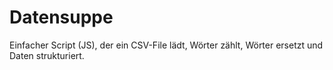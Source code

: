 # Datensuppe

Einfacher Script (JS), der ein CSV-File lädt, Wörter zählt, Wörter ersetzt und Daten strukturiert.
 
